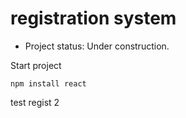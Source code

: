 <h1> registration system </h1>

- Project status: Under construction.

Start project

```npm install react```

test regist 2
